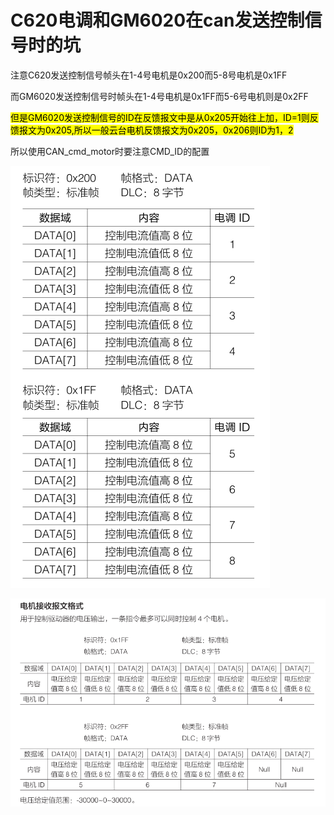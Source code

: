 # C620电调和GM6020在can发送控制信号时的坑

注意C620发送控制信号帧头在1-4号电机是0x200而5-8号电机是0x1FF

而GM6020发送控制信号时帧头在1-4号电机是0x1FF而5-6号电机则是0x2FF

<mark>但是GM6020发送控制信号的ID在反馈报文中是从0x205开始往上加，ID=1则反馈报文为0x205,所以一般云台电机反馈报文为0x205，0x206则ID为1，2</mark>

所以使用CAN_cmd_motor时要注意CMD_ID的配置

![loading-ag-217](../images/2022-10-11-22-28-25-Screenshot_20221011_221911.png)

![loading-ag-110](../images/ec2b9998554641d964ae831e3874a8e97830979e.png)
